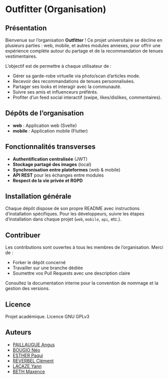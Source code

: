 # Outfitter (Organisation)

## Présentation

Bienvenue sur l’organisation **Outfitter** !
Ce projet universitaire se décline en plusieurs parties : web, mobile, et autres modules annexes, pour offrir une expérience complète autour du partage et de la recommandation de tenues vestimentaires.

L’objectif est de permettre à chaque utilisateur de :
- Gérer sa garde-robe virtuelle via photo/scan d’articles mode.
- Recevoir des recommandations de tenues personnalisées.
- Partager ses looks et interagir avec la communauté.
- Suivre ses amis et influenceurs préférés.
- Profiter d’un feed social interactif (swipe, likes/dislikes, commentaires).

## Dépôts de l’organisation

- **web** : Application web (Svelte)
- **mobile** : Application mobile (Flutter)

## Fonctionnalités transverses

- **Authentification centralisée** (JWT)
- **Stockage partagé des images** (local)
- **Synchronisation entre plateformes** (web & mobile)
- **API REST** pour les échanges entre modules
- **Respect de la vie privée et RGPD**

## Installation générale

Chaque dépôt dispose de son propre README avec instructions d’installation spécifiques.
Pour les développeurs, suivre les étapes d’installation dans chaque projet (`web`, `mobile`, `api`, etc.).

## Contribuer

Les contributions sont ouvertes à tous les membres de l’organisation.
Merci de :
- Forker le dépôt concerné
- Travailler sur une branche dédiée
- Soumettre vos Pull Requests avec une description claire

Consultez la documentation interne pour la convention de nommage et la gestion des versions.

## Licence

Projet académique.
Licence GNU GPLv3

## Auteurs

- [PAILLAUGUE Angus](https://github.com/Angus-Paillaugue)
- [BOUGIO Néo](https://github.com/NeoEtIchiro)
- [ESTHER Paqui](https://github.com/Paquies)
- [REVERBEL Clément](https://github.com/ClementReverbel)
- [LACAZE Yann](https://github.com/ShowYL)
- [BETH Maxence](https://github.com/Spleedz)
